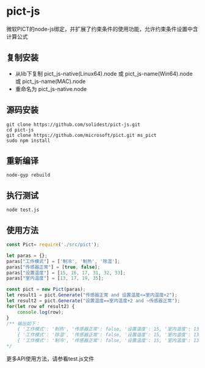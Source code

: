 # pict-js
微软PICT的node-js绑定，并扩展了约束条件的使用功能，允许约束条件设置中含计算公式

## 复制安装
- 从lib下复制 pict_js-native(Linux64).node 或 pict_js-name(Win64).node 或 pict_js-name(MAC).node
- 重命名为 pict_js-native.node

## 源码安装
```
git clone https://github.com/solidest/pict-js.git
cd pict-js
git clone https://github.com/microsoft/pict.git ms_pict
sudo npm install
```

## 重新编译
```
node-gyp rebuild
```

## 执行测试
```
node test.js
```

## 使用方法

```js
const Pict= require('./src/pict');

let paras = {};
paras["工作模式"] = ['制冷', '制热', '除湿'];
paras["传感器正常"] = [true, false];
paras["设置温度"] = [15, 16, 17, 31, 32, 33];
paras["室内温度"] = [13, 17, 19, 35];

const pict = new Pict(paras);
let result1 = pict.Generate("传感器正常 and 设置温度<=室内温度+2");
let result2 = pict.Generate("设置温度==室内温度+2 and ~传感器正常");
for(let row of result2) {
    console.log(row);
}
/** 输出如下：
    { '工作模式': '制热', '传感器正常': false, '设置温度': 15, '室内温度': 13 }
    { '工作模式': '除湿', '传感器正常': false, '设置温度': 15, '室内温度': 13 }
    { '工作模式': '制冷', '传感器正常': false, '设置温度': 15, '室内温度': 13 }
*/

```

更多API使用方法，请参看test.js文件
